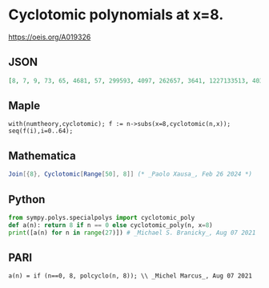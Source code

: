 # Cyclotomic polynomials at x\=8\.
https://oeis.org/A019326
## JSON
```JSON
[8, 7, 9, 73, 65, 4681, 57, 299593, 4097, 262657, 3641, 1227133513, 4033, 78536544841, 233017, 14709241, 16777217, 321685687669321, 261633, 20587884010836553, 16519105, 60247241209, 954437177, 84327972908386521673, 16773121, 1152956690052710401, 61083979321]
```
## Maple
```Maple
with(numtheory,cyclotomic); f := n->subs(x=8,cyclotomic(n,x)); seq(f(i),i=0..64);
```
## Mathematica
```Mathematica
Join[{8}, Cyclotomic[Range[50], 8]] (* _Paolo Xausa_, Feb 26 2024 *)
```
## Python
```Python
from sympy.polys.specialpolys import cyclotomic_poly
def a(n): return 8 if n == 0 else cyclotomic_poly(n, x=8)
print([a(n) for n in range(27)]) # _Michael S. Branicky_, Aug 07 2021
```
## PARI
```PARI
a(n) = if (n==0, 8, polcyclo(n, 8)); \\ _Michel Marcus_, Aug 07 2021
```
